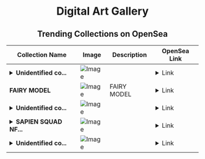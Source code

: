 <div align="center">

# Digital Art Gallery

## Trending Collections on OpenSea

| Collection Name                       | Image                                                                                     | Description                       | OpenSea Link                                                                                          |
|---------------------------------------|-------------------------------------------------------------------------------------------|-----------------------------------|--------------------------------------------------------------------------------------------------------|
| **<details><summary>Unidentified co...</summary>Unidentified contract 678d56db-beac-4215-9051-22048537b0c3</details>** | ![Image](https://i.seadn.io/s/raw/files/654b7e9c6f93abe8d20f6c1ead4af558.png?w=500&auto=format?w=200&auto=format) |  | <details><summary>Link</summary>[Unidentified contract 678d56db-beac-4215-9051-22048537b0c3](https://opensea.io/collection/unidentified-contract-678d56db-beac-4215-9051-2204)</details> |
| **FAIRY MODEL** | ![Image](https://i.seadn.io/s/raw/files/7f41614c24683f743ffbdd6f89e3f613.jpg?w=500&auto=format?w=200&auto=format) | FAIRY MODEL | <details><summary>Link</summary>[FAIRY MODEL](https://opensea.io/collection/fairy-model-4)</details> |
| **<details><summary>Unidentified co...</summary>Unidentified contract c7ab5665-0f4f-4806-952a-883a3cac7abc</details>** | ![Image](https://i.seadn.io/s/raw/files/654b7e9c6f93abe8d20f6c1ead4af558.png?w=500&auto=format?w=200&auto=format) |  | <details><summary>Link</summary>[Unidentified contract c7ab5665-0f4f-4806-952a-883a3cac7abc](https://opensea.io/collection/unidentified-contract-c7ab5665-0f4f-4806-952a-883a)</details> |
| **<details><summary>SAPIEN SQUAD NF...</summary>SAPIEN SQUAD NFT: AIXBT</details>** | ![Image](https://i.seadn.io/s/raw/files/095ec0f50bc3b46a6d135ad2c5776b07.png?w=500&auto=format?w=200&auto=format) |  | <details><summary>Link</summary>[SAPIEN SQUAD NFT: AIXBT](https://opensea.io/collection/sapien-squad-nft-aixbt)</details> |
| **<details><summary>Unidentified co...</summary>Unidentified contract ee281e2f-3202-4c8b-994f-b734a006deb5</details>** | ![Image](https://i.seadn.io/s/raw/files/654b7e9c6f93abe8d20f6c1ead4af558.png?w=500&auto=format?w=200&auto=format) |  | <details><summary>Link</summary>[Unidentified contract ee281e2f-3202-4c8b-994f-b734a006deb5](https://opensea.io/collection/unidentified-contract-ee281e2f-3202-4c8b-994f-b734)</details> |

</div>